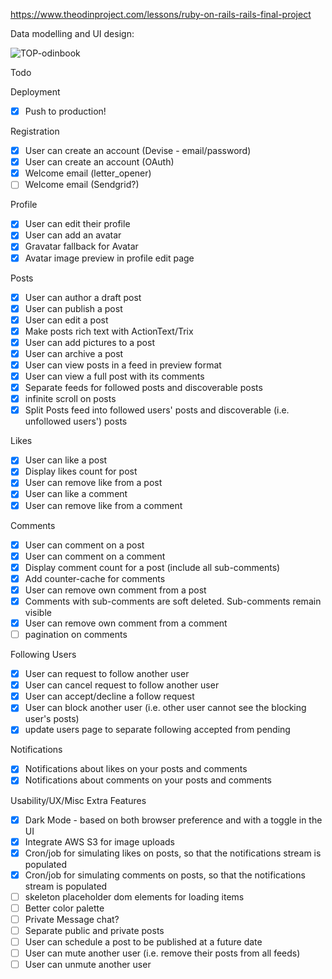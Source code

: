 https://www.theodinproject.com/lessons/ruby-on-rails-rails-final-project

Data modelling and UI design:

![TOP-odinbook](https://github.com/user-attachments/assets/ccb90176-9d3f-46c3-a128-b86ce90ccc65)


Todo

Deployment

- [x] Push to production!

Registration

- [x] User can create an account (Devise - email/password)
- [x] User can create an account (OAuth)
- [x] Welcome email (letter_opener)
- [ ] Welcome email (Sendgrid?)

Profile

- [x] User can edit their profile
- [x] User can add an avatar
- [x] Gravatar fallback for Avatar
- [x] Avatar image preview in profile edit page

Posts

- [x] User can author a draft post
- [x] User can publish a post
- [x] User can edit a post
- [x] Make posts rich text with ActionText/Trix
- [x] User can add pictures to a post
- [x] User can archive a post
- [x] User can view posts in a feed in preview format
- [x] User can view a full post with its comments
- [x] Separate feeds for followed posts and discoverable posts
- [x] infinite scroll on posts
- [x] Split Posts feed into followed users' posts and discoverable (i.e. unfollowed users') posts

Likes

- [x] User can like a post
- [x] Display likes count for post
- [x] User can remove like from a post
- [x] User can like a comment
- [x] User can remove like from a comment

Comments

- [x] User can comment on a post
- [x] User can comment on a comment
- [x] Display comment count for a post (include all sub-comments)
- [x] Add counter-cache for comments
- [x] User can remove own comment from a post
- [x] Comments with sub-comments are soft deleted. Sub-comments remain visible
- [x] User can remove own comment from a comment
- [ ] pagination on comments

Following Users

- [x] User can request to follow another user
- [x] User can cancel request to follow another user
- [x] User can accept/decline a follow request
- [x] User can block another user (i.e. other user cannot see the blocking user's posts)
- [x] update users page to separate following accepted from pending

Notifications

- [x] Notifications about likes on your posts and comments
- [x] Notifications about comments on your posts and comments

Usability/UX/Misc Extra Features

- [x] Dark Mode - based on both browser preference and with a toggle in the UI
- [x] Integrate AWS S3 for image uploads
- [x] Cron/job for simulating likes on posts, so that the notifications stream is populated
- [x] Cron/job for simulating comments on posts, so that the notifications stream is populated
- [ ] skeleton placeholder dom elements for loading items
- [ ] Better color palette
- [ ] Private Message chat?
- [ ] Separate public and private posts
- [ ] User can schedule a post to be published at a future date
- [ ] User can mute another user (i.e. remove their posts from all feeds)
- [ ] User can unmute another user
